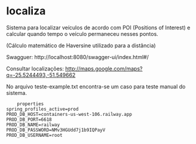 # localiza

Sistema para localizar veículos de acordo com POI (Positions of Interest) 
e calcular quando tempo o veículo permaneceu nesses pontos.

(Cálculo matemático de Haversine utilizado para a distância)

Swagguer:
http://localhost:8080/swagger-ui/index.html#/

Consultar localizações:
http://maps.google.com/maps?q=-25.5244493,-51.549662

No arquivo teste-example.txt encontra-se um caso para teste manual do sistema.

```
    properties
spring_profiles_active=prod
PROD_DB_HOST=containers-us-west-106.railway.app
PROD_DB_PORT=6618
PROD_DB_NAME=railway
PROD_DB_PASSWORD=NMv3HGUdd7j1b9IQPayV
PROD_DB_USERNAME=root
```
